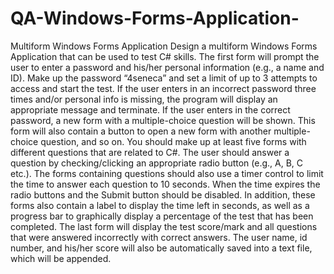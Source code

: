 # QA-Windows-Forms-Application-
Multiform Windows Forms Application 
Design a multiform Windows Forms Application that can be used to test C# skills. The first
form will prompt the user to enter a password and his/her personal information (e.g., a name and
ID). Make up the password “4seneca” and set a limit of up to 3 attempts to access and start the
test. If the user enters in an incorrect password three times and/or personal info is missing, the
program will display an appropriate message and terminate.
If the user enters in the correct password, a new form with a multiple-choice question will be
shown. This form will also contain a button to open a new form with another multiple-choice
question, and so on. You should make up at least five forms with different questions that are
related to C#. The user should answer a question by checking/clicking an appropriate radio
button (e.g., A, B, C etc.). The forms containing questions should also use a timer control to
limit the time to answer each question to 10 seconds. When the time expires the radio buttons
and the Submit button should be disabled. In addition, these forms also contain a label to
display the time left in seconds, as well as a progress bar to graphically display a percentage of
the test that has been completed.
The last form will display the test score/mark and all questions that were answered incorrectly
with correct answers. The user name, id number, and his/her score will also be automatically
saved into a text file, which will be appended.
